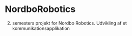 # NordboRobotics
2. semesters projekt for Nordbo Robotics. Udvikling af et kommunikationsapplikation
